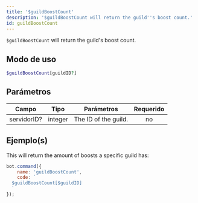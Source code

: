 ```yaml
---
title: '$guildBoostCount'
description: '$guildBoostCount will return the guild''s boost count.'
id: guildBoostCount
---
```


`$guildBoostCount` will return the guild's boost count.

## Modo de uso

```php
$guildBoostCount[guildID?]
```

## Parámetros

| Campo       | Tipo    | Parámetros           | Requerido |
| ----------- | ------- | -------------------- |:---------:|
| servidorID? | integer | The ID of the guild. |    no     |

## Ejemplo(s)

This will return the amount of boosts a specific guild has:

```javascript
bot.command({
    name: 'guildBoostCount',
    code: `
  $guildBoostCount[$guildID]
  `
});
```
